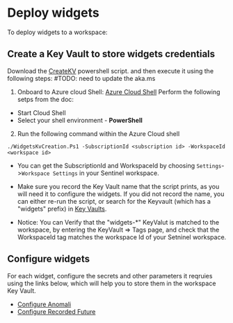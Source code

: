 # Deploy widgets

To deploy widgets to a workspace:

## Create a Key Vault to store widgets credentials

Download the [CreateKV](https://aka.ms/SentinelWidgetsDeployScript) powershell script. and then execute it using the following steps: #TODO: need to update the aka.ms

1. Onboard to Azure cloud Shell: [Azure Cloud Shell](https://learn.microsoft.com/en-us/azure/cloud-shell/quickstart?tabs=azurecli)
Perform the following setps from the doc:
- Start Cloud Shell
- Select your shell environment - **PowerShell**

2. Run the following command within the Azure Cloud shell
``` Command Line
./WidgetsKvCreation.Ps1 -SubscriptionId <subscription id> -WorkspaceId <workspace id>

```

* You can get the SubscriptionId and WorkspaceId by choosing `Settings`->`Workspace Settings` in your Sentinel workspace.

* Make sure you record the Key Vault name that the script prints, as you will need it to configure the widgets. If you did not record the name, you can either re-run the script, or search for the Keyvault (which has a "widgets" prefix) in [Key Vaults](https://ms.portal.azure.com/#view/HubsExtension/BrowseResource/resourceType/Microsoft.KeyVault%2Fvaults).
* Notice: You can Verify that the "widgets-*" KeyValut is matched to the workspace, by entering the KeyVault => Tags page, and check that the WorkspaceId tag matches the workspace Id of your Setninel workspace.

## Configure widgets

For each widget, configure the secrets and other parameters it reqruies using the links below, which will help you to store them in the workspace Key Vault.

- [Configure Anomali](https://aka.ms/SentinelWidgetsAnomaliARM)
- [Configure Recorded Future](https://aka.ms/SentinelWidgetsRecordedFutureARM)
